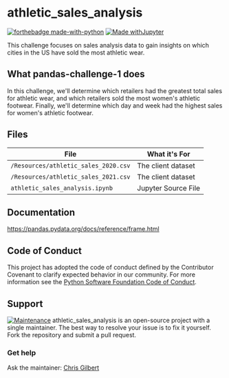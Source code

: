 # athletic_sales_analysis
[![forthebadge made-with-python](http://ForTheBadge.com/images/badges/made-with-python.svg)](https://www.python.org/)
[![Made withJupyter](https://img.shields.io/badge/Made%20with-Jupyter-orange?style=for-the-badge&logo=Jupyter)](https://jupyter.org/try)

This challenge focuses on sales analysis data to gain insights on which cities in the US have sold the most athletic wear.

## What pandas-challenge-1 does

In this challenge, we'll determine which retailers had the greatest total sales for athletic wear, and which retailers sold the most women's athletic footwear. Finally, we'll determine which day and week had the highest sales for women's athletic footwear.

## Files

| File                                         | What it's For                         
|----------------------------------------------|------------------------------|
| `/Resources/athletic_sales_2020.csv`         | The client dataset           |
| `/Resources/athletic_sales_2021.csv`         | The client dataset           |
| `athletic_sales_analysis.ipynb`              | Jupyter Source File          |


## Documentation
https://pandas.pydata.org/docs/reference/frame.html

## Code of Conduct

This project has adopted the code of conduct defined by the Contributor Covenant to clarify expected behavior in our community.
For more information see the [Python Software Foundation Code of Conduct](https://policies.python.org/python.org/code-of-conduct/).


## Support

[![Maintenance](https://img.shields.io/badge/Maintained%3F-yes-green.svg)](https://GitHub.com/Naereen/StrapDown.js/graphs/commit-activity)
athletic_sales_analysis is an open-source project with a single maintainer. The best way to resolve your issue is to fix it yourself. Fork the repository and submit a pull request. 

### Get help

Ask the maintainer: [Chris Gilbert][1]

[1]: https://github.com/xraySMULu
